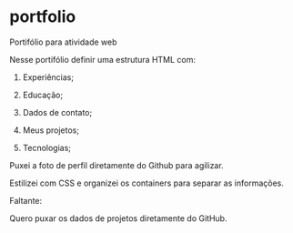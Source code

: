 # portfolio
 Portifólio para atividade web


Nesse portifólio definir uma estrutura HTML com:

1. Experiências;

2. Educação;

3. Dados de contato;

4. Meus projetos;

5. Tecnologias;

Puxei a foto de perfil diretamente do Github para agilizar.

Estilizei com CSS e organizei os containers para separar as informações.

Faltante:

Quero puxar os dados de projetos diretamente do GitHub.